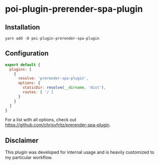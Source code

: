 # poi-plugin-prerender-spa-plugin

## Installation

`yarn add -D poi-plugin-prerender-spa-plugin`


## Configuration

```js
export default {
  plugins: [
    {
      resolve: 'prerender-spa-plugin',
      options: {
        staticDir: resolve(__dirname, 'dist'),
        routes: [ '/ ]
      }
    }
  ]
}
```

For a list with all options, check out https://github.com/chrisvfritz/prerender-spa-plugin.

## Disclaimer

This plugin was developed for internal usage and is heavily customized to my particular workflow.
